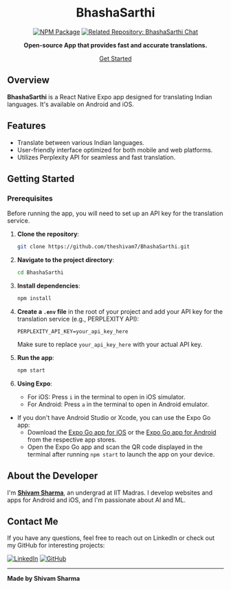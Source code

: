 <div align="center">

# BhashaSarthi
[![NPM Package](https://img.shields.io/badge/NPM_Package-Published-cc3534)]((https://www.npmjs.com/package/@react-navigation/native))
[![Related Repository: BhashaSarthi Chat](https://img.shields.io/badge/Related_Repo-BhashaSarthi-fafbfc?logo=github)](https://github.com/sleepyheadsgang/indivaani)

**Open-source App that provides fast and accurate translations.**

[Get Started](#getting-started) 
</div>

## Overview

**BhashaSarthi** is a React Native Expo app designed for translating Indian languages. It's available on Android and iOS.

## Features
- Translate between various Indian languages.
- User-friendly interface optimized for both mobile and web platforms.
- Utilizes Perplexity API for seamless and fast translation.

## Getting Started

### Prerequisites
Before running the app, you will need to set up an API key for the translation service.

1. **Clone the repository**:
    ```bash
    git clone https://github.com/theshivam7/BhashaSarthi.git
    ```

2. **Navigate to the project directory**:
    ```bash
    cd BhashaSarthi
    ```

3. **Install dependencies**:
    ```bash
    npm install
    ```

4. **Create a `.env` file** in the root of your project and add your API key for the translation service (e.g., PERPLEXITY API):
    ```
    PERPLEXITY_API_KEY=your_api_key_here
    ```

   Make sure to replace `your_api_key_here` with your actual API key.

5. **Run the app**:
    ```bash
    npm start
    ```

6. **Using Expo**:
   - For iOS: Press `i` in the terminal to open in iOS simulator.
   - For Android: Press `a` in the terminal to open in Android emulator.
 
- If you don't have Android Studio or Xcode, you can use the Expo Go app:
     - Download the [Expo Go app for iOS](https://apps.apple.com/in/app/expo-go/id982107779) or the [Expo Go app for Android](https://play.google.com/store/apps/details?id=host.exp.exponent&pcampaignid=web_share) from the respective app stores.
     - Open the Expo Go app and scan the QR code displayed in the terminal after running `npm start` to launch the app on your device.


## About the Developer
I'm [**Shivam Sharma**](https://www.linkedin.com/in/theshivam7/), an undergrad at IIT Madras. I develop websites and apps for Android and iOS, and I'm passionate about AI and ML.

## Contact Me

If you have any questions, feel free to reach out on LinkedIn or check out my GitHub for interesting projects:

[![LinkedIn](https://img.shields.io/badge/LinkedIn-0077B5?style=flat-square&logo=linkedin&logoColor=white)](https://www.linkedin.com/in/theshivam7/)
[![GitHub](https://img.shields.io/badge/GitHub-100000?style=flat-square&logo=github&logoColor=white)](https://www.github.com/theshivam7/)

---

**Made by Shivam Sharma**

